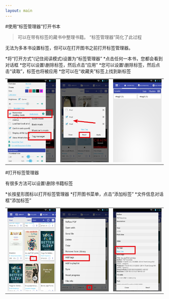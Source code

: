 ```yaml
---
layout: main
---
```


#使用“标签管理器”打开书本

>可以在带有标签的藏书中整理书籍。 “标签管理器”简化了此过程

无法为多本书设置标签，但可以在打开图书之前打开标签管理器。

*将“打开方式”(记住阅读模式)设置为“标签管理器”
*点击任何一本书，您都会看到对话框
*您可以设置\删除标签，然后点击“应用”
*您可以设置\删除标签，然后点击“读取”，标签也将被应用
*您可以在“收藏夹”标签上找到新标签

||||
|-|-|-|
|![](1.png)|![](2.png)|![](3.png)|


#打开标签管理器

有很多方法可以设置\删除书籍标签

*长按星形图标以打开标签管理器
*打开图书菜单，点击“添加标签”
*文件信息对话框“添加标签”

||||
|-|-|-|
|![](4.png)|![](5.png)|![](6.png)|
